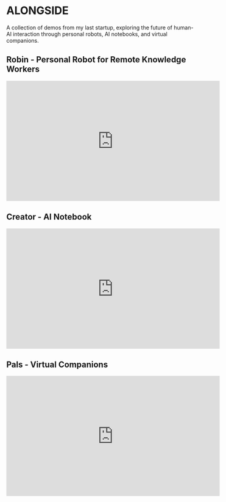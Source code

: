 # ALONGSIDE

A collection of demos from my last startup, exploring the future of human-AI interaction through personal robots, AI notebooks, and virtual companions.

## Robin - Personal Robot for Remote Knowledge Workers
<iframe width="560" height="315" src="https://www.youtube.com/embed/419WnrcqdPE" frameborder="0" allowfullscreen></iframe>

## Creator - AI Notebook
<iframe width="560" height="315" src="https://www.youtube.com/embed/JWj0LW8oC34" frameborder="0" allowfullscreen></iframe>

## Pals - Virtual Companions
<iframe width="560" height="315" src="https://www.youtube.com/embed/typVjspgyz4" frameborder="0" allowfullscreen></iframe>